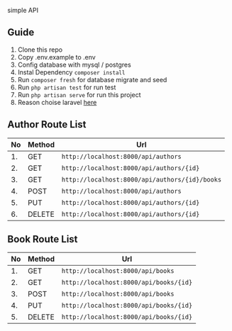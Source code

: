 simple API

## Guide
1. Clone this repo
2. Copy .env.example to .env
3. Config database with mysql / postgres
4. Instal Dependency ```composer install```
5. Run ```composer fresh``` for database migrate and seed
6. Run ```php artisan test``` for run test
7. Run ```php artisan serve``` for run this project
8. Reason choise laravel [here](https://github.com/sangvictim/simple-api/blob/main/write-up.md)

## Author Route List
| No  |  Method |  Url |
|---|---|---|
| 1.  | GET  | ```http://localhost:8000/api/authors```  | 
| 2. |  GET |  ```http://localhost:8000/api/authors/{id}``` | 
| 3.  | GET  | ```http://localhost:8000/api/authors/{id}/books```  |
| 4.  | POST  | ```http://localhost:8000/api/authors```  |
| 5. |PUT| ```http://localhost:8000/api/authors/{id}```  |
|6. |DELETE| ```http://localhost:8000/api/authors/{id}``` |


## Book Route List
| No  |  Method |  Url |
|---|---|---|
| 1.  | GET  | ```http://localhost:8000/api/books```  | 
| 2. |  GET |  ```http://localhost:8000/api/books/{id}``` | 
| 3.  | POST  | ```http://localhost:8000/api/books```  |
| 4. |PUT| ```http://localhost:8000/api/books/{id}```  |
|5. |DELETE| ```http://localhost:8000/api/books/{id}``` |
